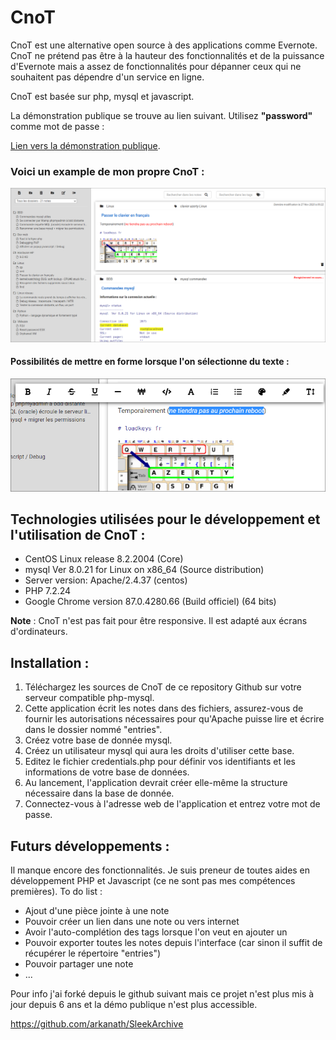 # CnoT

CnoT est une alternative open source à des applications comme Evernote. CnoT ne prétend pas être à la hauteur des fonctionnalités et de la puissance d'Evernote mais a assez de fonctionnalités pour dépanner ceux qui ne souhaitent pas dépendre d'un service en ligne.

CnoT est basée sur php, mysql et javascript.

La démonstration publique se trouve au lien suivant. Utilisez <b>"password"</b> comme mot de passe :

[Lien vers la démonstration publique](https://cnot.fr). 

### Voici un example de mon propre CnoT :

![](image.png)

#### Possibilités de mettre en forme lorsque l'on sélectionne du texte :

![](image2.png)

## Technologies utilisées pour le développement et l'utilisation de CnoT :

* CentOS Linux release 8.2.2004 (Core)
* mysql  Ver 8.0.21 for Linux on x86_64 (Source distribution)
* Server version: Apache/2.4.37 (centos)
* PHP 7.2.24
* Google Chrome version 87.0.4280.66 (Build officiel) (64 bits)

<b>Note</b> : CnoT n'est pas fait pour être responsive. Il est adapté aux écrans d'ordinateurs.

## Installation :

1. Téléchargez les sources de CnoT de ce repository Github sur votre serveur compatible php-mysql.
2. Cette application écrit les notes dans des fichiers, assurez-vous de fournir les autorisations nécessaires pour qu'Apache puisse lire et écrire dans le dossier nommé "entries".
3. Créez votre base de donnée mysql.
4. Créez un utilisateur mysql qui aura les droits d'utiliser cette base.
5. Editez le fichier credentials.php pour définir vos identifiants et les informations de votre base de données.
6. Au lancement, l'application devrait créer elle-même la structure nécessaire dans la base de donnée.
7. Connectez-vous à l'adresse web de l'application et entrez votre mot de passe.

## Futurs développements :

Il manque encore des fonctionnalités. Je suis preneur de toutes aides en développement PHP et Javascript (ce ne sont pas mes compétences premières). To do list :

* Ajout d'une pièce jointe à une note
* Pouvoir créer un lien dans une note ou vers internet
* Avoir l'auto-complétion des tags lorsque l'on veut en ajouter un
* Pouvoir exporter toutes les notes depuis l'interface (car sinon il suffit de récupérer le répertoire "entries")
* Pouvoir partager une note
* ...

Pour info j'ai forké depuis le github suivant mais ce projet n'est plus mis à jour depuis 6 ans et la démo publique n'est plus accessible.

https://github.com/arkanath/SleekArchive 
